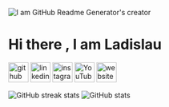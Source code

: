 ![I am GitHub Readme Generator's creator](https://media-exp1.licdn.com/dms/image/C4E16AQERJtZsgeOwng/profile-displaybackgroundimage-shrink_200_800/0/1653126954437?e=1661990400&v=beta&t=PL6lOXCLYkk0wwylVTLeFy5QOy3dkEEoShNu_6bwzDo)


# Hi there , I am Ladislau 




[<img src='https://cdn.jsdelivr.net/npm/simple-icons@3.0.1/icons/github.svg' alt='github' height='40'>](https://github.com/Ladislau2020)  [<img src='https://cdn.jsdelivr.net/npm/simple-icons@3.0.1/icons/linkedin.svg' alt='linkedin' height='40'>](https://www.linkedin.com/in/ladislau-andré-data-analyst/)  [<img src='https://cdn.jsdelivr.net/npm/simple-icons@3.0.1/icons/instagram.svg' alt='instagram' height='40'>](https://www.instagram.com/ladislau_eustacio/)  [<img src='https://cdn.jsdelivr.net/npm/simple-icons@3.0.1/icons/youtube.svg' alt='YouTube' height='40'>](https://www.youtube.com/channel/https://www.youtube.com/channel/UCo8yPLRvbTPdl4XYVEedoxg/featured)  [<img src='https://cdn.jsdelivr.net/npm/simple-icons@3.0.1/icons/icloud.svg' alt='website' height='40'>](https://ladislau2020.github.io/2021/CV/index.html)  





![GitHub streak stats](https://github-readme-streak-stats.herokuapp.com/?user=Ladislau2020)   ![GitHub stats](https://github-readme-stats.vercel.app/api?username=Ladislau2020&show_icons=true&count_private=true)  







